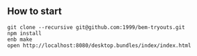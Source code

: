 ## How to start

```
git clone --recursive git@github.com:1999/bem-tryouts.git
npm install
enb make
open http://localhost:8080/desktop.bundles/index/index.html
```
